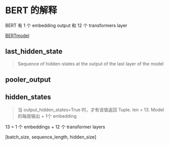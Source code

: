 # BERT 的解释




BERT 有 1 个 embedding output 和 12 个 transformers layer




[BERTmodel](https://huggingface.co/docs/transformers/master/en/model_doc/bert#transformers.BertModel)

## last_hidden_state
> Sequence of hidden-states at the output of the last layer of the model

## pooler_output

## hidden_states
> 当 output_hidden_states=True 时，才有该值返回  Tuple. len = 13. Model 的每层输出 + 1个 embedding

13 = 1 个 embeddings + 12 个 transformer layers

[batch_size, sequence_length, hidden_size]
